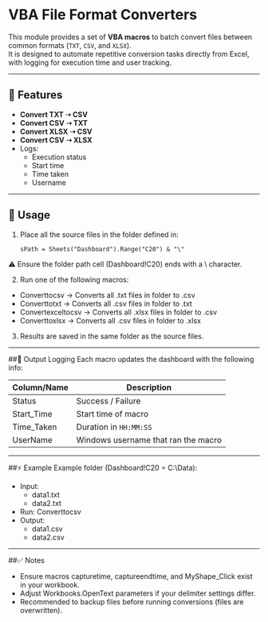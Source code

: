 # VBA File Format Converters

This module provides a set of **VBA macros** to batch convert files between common formats (`TXT`, `CSV`, and `XLSX`).  
It is designed to automate repetitive conversion tasks directly from Excel, with logging for execution time and user tracking.  

---

## 🔧 Features

- **Convert TXT ➝ CSV**  
- **Convert CSV ➝ TXT**  
- **Convert XLSX ➝ CSV**  
- **Convert CSV ➝ XLSX**  
- Logs:
  - Execution status  
  - Start time  
  - Time taken  
  - Username  

---

## 📂 Usage

1. Place all the source files in the folder defined in:  

   ```vba
   sPath = Sheets("Dashboard").Range("C20") & "\"
   ```
⚠️ Ensure the folder path cell (Dashboard!C20) ends with a \ character.

2. Run one of the following macros:
- Converttocsv → Converts all .txt files in folder to .csv
- Converttotxt → Converts all .csv files in folder to .txt
- Convertexceltocsv → Converts all .xlsx files in folder to .csv
- Converttoxlsx → Converts all .csv files in folder to .xlsx
3. Results are saved in the same folder as the source files.

---

##📝 Output Logging
Each macro updates the dashboard with the following info:

| Column/Name | Description                         |
| ----------- | ----------------------------------- |
| Status      | Success / Failure                   |
| Start\_Time | Start time of macro                 |
| Time\_Taken | Duration in `HH:MM:SS`              |
| UserName    | Windows username that ran the macro |

---

##⚡ Example
Example folder (Dashboard!C20 = C:\Data\):
- Input:
  - data1.txt
  - data2.txt
- Run: Converttocsv
- Output:
  - data1.csv
  - data2.csv

---

##✅ Notes
- Ensure macros capturetime, captureendtime, and MyShape_Click exist in your workbook.
- Adjust Workbooks.OpenText parameters if your delimiter settings differ.
- Recommended to backup files before running conversions (files are overwritten).
